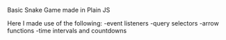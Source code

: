 Basic Snake Game made in Plain JS

Here I made use of the following:
-event listeners
-query selectors
-arrow functions
-time intervals and countdowns
